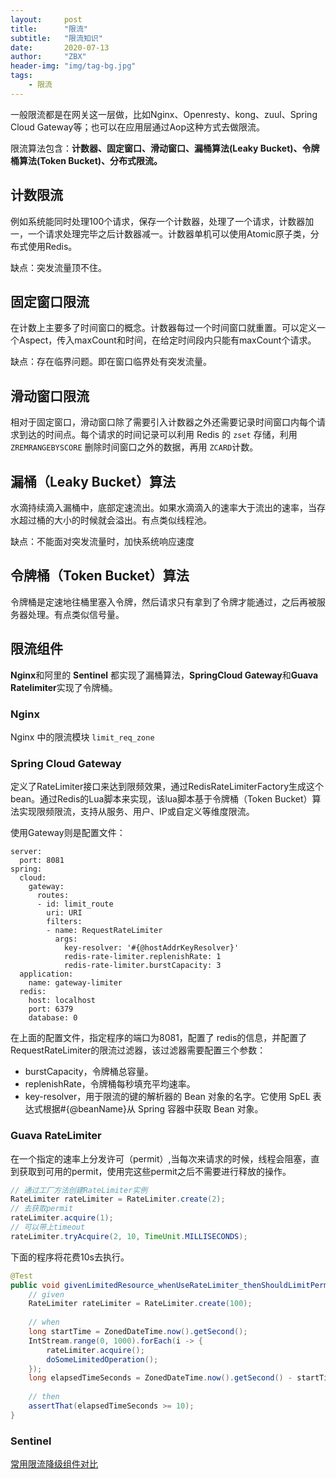 ```yaml
---
layout:     post
title:      "限流"
subtitle:   "限流知识"
date:       2020-07-13
author:     "ZBX"
header-img: "img/tag-bg.jpg"
tags:
    - 限流
---
```


一般限流都是在网关这一层做，比如Nginx、Openresty、kong、zuul、Spring Cloud Gateway等；也可以在应用层通过Aop这种方式去做限流。

限流算法包含：**计数器、固定窗口、滑动窗口、漏桶算法(Leaky Bucket)、令牌桶算法(Token Bucket)、分布式限流。**

## 计数限流

例如系统能同时处理100个请求，保存一个计数器，处理了一个请求，计数器加一，一个请求处理完毕之后计数器减一。计数器单机可以使用Atomic原子类，分布式使用Redis。

缺点：突发流量顶不住。

## 固定窗口限流

在计数上主要多了时间窗口的概念。计数器每过一个时间窗口就重置。可以定义一个Aspect，传入maxCount和时间，在给定时间段内只能有maxCount个请求。

缺点：存在临界问题。即在窗口临界处有突发流量。

## 滑动窗口限流

相对于固定窗口，滑动窗口除了需要引入计数器之外还需要记录时间窗口内每个请求到达的时间点。每个请求的时间记录可以利用 Redis 的 `zset` 存储，利用`ZREMRANGEBYSCORE` 删除时间窗口之外的数据，再用 `ZCARD`计数。

## 漏桶（Leaky Bucket）算法

水滴持续滴入漏桶中，底部定速流出。如果水滴滴入的速率大于流出的速率，当存水超过桶的大小的时候就会溢出。有点类似线程池。

缺点：不能面对突发流量时，加快系统响应速度

## 令牌桶（Token Bucket）算法

令牌桶是定速地往桶里塞入令牌，然后请求只有拿到了令牌才能通过，之后再被服务器处理。有点类似信号量。

## 限流组件

**Nginx**和阿里的 **Sentinel** 都实现了漏桶算法，**SpringCloud Gateway**和**Guava Ratelimiter**实现了令牌桶。

### Nginx 

Nginx 中的限流模块 `limit_req_zone`

### Spring Cloud Gateway 

定义了RateLimiter接口来达到限频效果，通过RedisRateLimiterFactory生成这个bean。通过Redis的Lua脚本来实现，该lua脚本基于令牌桶（Token Bucket）算法实现限频限流，支持从服务、用户、IP或自定义等维度限流。

使用Gateway则是配置文件：

```
server:
  port: 8081
spring:
  cloud:
    gateway:
      routes:
      - id: limit_route
        uri: URI
        filters:
        - name: RequestRateLimiter
          args:
            key-resolver: '#{@hostAddrKeyResolver}'
            redis-rate-limiter.replenishRate: 1
            redis-rate-limiter.burstCapacity: 3
  application:
    name: gateway-limiter
  redis:
    host: localhost
    port: 6379
    database: 0
```

在上面的配置文件，指定程序的端口为8081，配置了 redis的信息，并配置了RequestRateLimiter的限流过滤器，该过滤器需要配置三个参数：

- burstCapacity，令牌桶总容量。
- replenishRate，令牌桶每秒填充平均速率。
- key-resolver，用于限流的键的解析器的 Bean 对象的名字。它使用 SpEL 表达式根据#{@beanName}从 Spring 容器中获取 Bean 对象。

### Guava RateLimiter

在一个指定的速率上分发许可（permit）,当每次来请求的时候，线程会阻塞，直到获取到可用的permit，使用完这些permit之后不需要进行释放的操作。

```java
// 通过工厂方法创建RateLimiter实例
RateLimiter rateLimiter = RateLimiter.create(2);
// 去获取permit
rateLimiter.acquire(1);
// 可以带上timeout
rateLimiter.tryAcquire(2, 10, TimeUnit.MILLISECONDS);

```

下面的程序将花费10s去执行。

```java
@Test
public void givenLimitedResource_whenUseRateLimiter_thenShouldLimitPermits() {
    // given
    RateLimiter rateLimiter = RateLimiter.create(100);
 
    // when
    long startTime = ZonedDateTime.now().getSecond();
    IntStream.range(0, 1000).forEach(i -> {
        rateLimiter.acquire();
        doSomeLimitedOperation();
    });
    long elapsedTimeSeconds = ZonedDateTime.now().getSecond() - startTime;
 
    // then
    assertThat(elapsedTimeSeconds >= 10);
}
```



### Sentinel

[常用限流降级组件对比](https://github.com/alibaba/Sentinel/wiki/常用限流降级组件对比)

